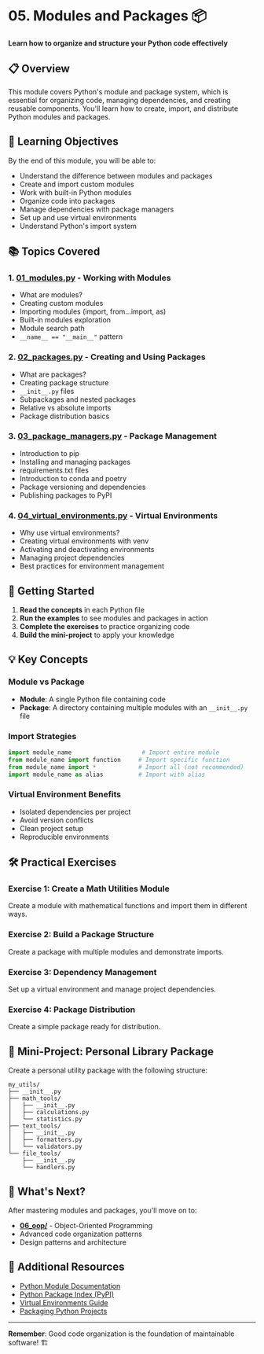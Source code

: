 # 05. Modules and Packages 📦

**Learn how to organize and structure your Python code effectively**

## 📋 Overview

This module covers Python's module and package system, which is essential for organizing code, managing dependencies, and creating reusable components. You'll learn how to create, import, and distribute Python modules and packages.

## 🎯 Learning Objectives

By the end of this module, you will be able to:
- Understand the difference between modules and packages
- Create and import custom modules
- Work with built-in Python modules
- Organize code into packages
- Manage dependencies with package managers
- Set up and use virtual environments
- Understand Python's import system

## 📚 Topics Covered

### 1. **[01_modules.py](01_modules.py)** - Working with Modules
- What are modules?
- Creating custom modules
- Importing modules (import, from...import, as)
- Built-in modules exploration
- Module search path
- `__name__ == "__main__"` pattern

### 2. **[02_packages.py](02_packages.py)** - Creating and Using Packages
- What are packages?
- Creating package structure
- `__init__.py` files
- Subpackages and nested packages
- Relative vs absolute imports
- Package distribution basics

### 3. **[03_package_managers.py](03_package_managers.py)** - Package Management
- Introduction to pip
- Installing and managing packages
- requirements.txt files
- Introduction to conda and poetry
- Package versioning and dependencies
- Publishing packages to PyPI

### 4. **[04_virtual_environments.py](04_virtual_environments.py)** - Virtual Environments
- Why use virtual environments?
- Creating virtual environments with venv
- Activating and deactivating environments
- Managing project dependencies
- Best practices for environment management

## 🚀 Getting Started

1. **Read the concepts** in each Python file
2. **Run the examples** to see modules and packages in action
3. **Complete the exercises** to practice organizing code
4. **Build the mini-project** to apply your knowledge

## 💡 Key Concepts

### Module vs Package
- **Module**: A single Python file containing code
- **Package**: A directory containing multiple modules with an `__init__.py` file

### Import Strategies
```python
import module_name                    # Import entire module
from module_name import function     # Import specific function
from module_name import *            # Import all (not recommended)
import module_name as alias          # Import with alias
```

### Virtual Environment Benefits
- Isolated dependencies per project
- Avoid version conflicts
- Clean project setup
- Reproducible environments

## 🛠️ Practical Exercises

### Exercise 1: Create a Math Utilities Module
Create a module with mathematical functions and import them in different ways.

### Exercise 2: Build a Package Structure
Create a package with multiple modules and demonstrate imports.

### Exercise 3: Dependency Management
Set up a virtual environment and manage project dependencies.

### Exercise 4: Package Distribution
Create a simple package ready for distribution.

## 🎯 Mini-Project: Personal Library Package

Create a personal utility package with the following structure:
```
my_utils/
├── __init__.py
├── math_tools/
│   ├── __init__.py
│   ├── calculations.py
│   └── statistics.py
├── text_tools/
│   ├── __init__.py
│   ├── formatters.py
│   └── validators.py
└── file_tools/
    ├── __init__.py
    └── handlers.py
```

## 🔗 What's Next?

After mastering modules and packages, you'll move on to:
- **[06_oop/](../06_oop/)** - Object-Oriented Programming
- Advanced code organization patterns
- Design patterns and architecture

## 📖 Additional Resources

- [Python Module Documentation](https://docs.python.org/3/tutorial/modules.html)
- [Python Package Index (PyPI)](https://pypi.org/)
- [Virtual Environments Guide](https://docs.python.org/3/tutorial/venv.html)
- [Packaging Python Projects](https://packaging.python.org/tutorials/packaging-projects/)

---

**Remember**: Good code organization is the foundation of maintainable software! 🏗️